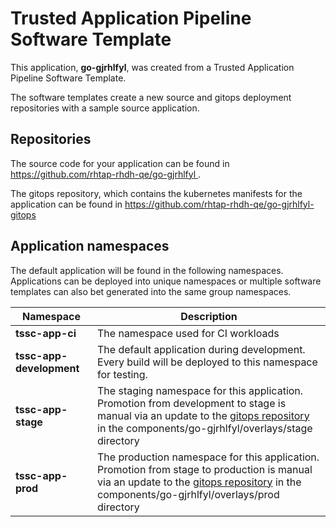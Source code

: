 # Trusted Application Pipeline Software Template

This application, **go-gjrhlfyl**, was created from a Trusted Application Pipeline Software Template.

The software templates create a new source and gitops deployment repositories with a sample source application. 

## Repositories

The source code for your application can be found in [https://github.com/rhtap-rhdh-qe/go-gjrhlfyl ](https://github.com/rhtap-rhdh-qe/go-gjrhlfyl ).
 
The gitops repository, which contains the kubernetes manifests for the application can be found in 
[https://github.com/rhtap-rhdh-qe/go-gjrhlfyl-gitops ](https://github.com/rhtap-rhdh-qe/go-gjrhlfyl-gitops ) 

## Application namespaces 

The default application will be found in the following namespaces. Applications can be deployed into unique namespaces or multiple software templates can also bet generated into the same group namespaces.  

|  Namespace   |  Description   |  
| -------- | -------- |
| **tssc-app-ci** | The namespace used for CI workloads |
| **tssc-app-development** | The default application during development. Every build will be deployed to this namespace for testing. |
| **tssc-app-stage** | The staging namespace for this application. Promotion from development to stage is manual via an update to the [gitops repository](https://github.com/rhtap-rhdh-qe/go-gjrhlfyl-gitops ) in the components/go-gjrhlfyl/overlays/stage directory |
| **tssc-app-prod** | The production namespace for this application. Promotion from stage to production is manual via an update to the [gitops repository](https://github.com/rhtap-rhdh-qe/go-gjrhlfyl-gitops ) in the components/go-gjrhlfyl/overlays/prod directory |